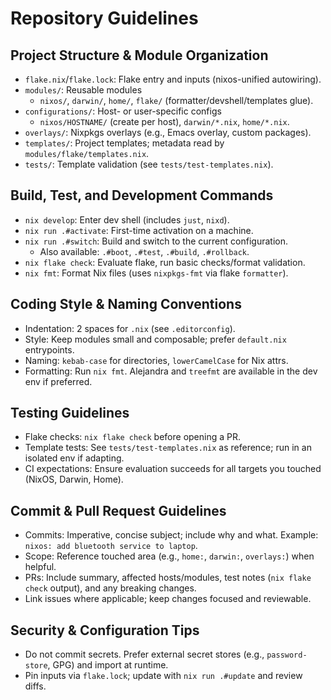 # Repository Guidelines

## Project Structure & Module Organization
- `flake.nix`/`flake.lock`: Flake entry and inputs (nixos-unified autowiring).
- `modules/`: Reusable modules
  - `nixos/`, `darwin/`, `home/`, `flake/` (formatter/devshell/templates glue).
- `configurations/`: Host- or user-specific configs
  - `nixos/HOSTNAME/` (create per host), `darwin/*.nix`, `home/*.nix`.
- `overlays/`: Nixpkgs overlays (e.g., Emacs overlay, custom packages).
- `templates/`: Project templates; metadata read by `modules/flake/templates.nix`.
- `tests/`: Template validation (see `tests/test-templates.nix`).

## Build, Test, and Development Commands
- `nix develop`: Enter dev shell (includes `just`, `nixd`).
- `nix run .#activate`: First-time activation on a machine.
- `nix run .#switch`: Build and switch to the current configuration.
  - Also available: `.#boot`, `.#test`, `.#build`, `.#rollback`.
- `nix flake check`: Evaluate flake, run basic checks/format validation.
- `nix fmt`: Format Nix files (uses `nixpkgs-fmt` via flake `formatter`).

## Coding Style & Naming Conventions
- Indentation: 2 spaces for `.nix` (see `.editorconfig`).
- Style: Keep modules small and composable; prefer `default.nix` entrypoints.
- Naming: `kebab-case` for directories, `lowerCamelCase` for Nix attrs.
- Formatting: Run `nix fmt`. Alejandra and `treefmt` are available in the dev env if preferred.

## Testing Guidelines
- Flake checks: `nix flake check` before opening a PR.
- Template tests: See `tests/test-templates.nix` as reference; run in an isolated env if adapting.
- CI expectations: Ensure evaluation succeeds for all targets you touched (NixOS, Darwin, Home).

## Commit & Pull Request Guidelines
- Commits: Imperative, concise subject; include why and what. Example: `nixos: add bluetooth service to laptop`.
- Scope: Reference touched area (e.g., `home:`, `darwin:`, `overlays:`) when helpful.
- PRs: Include summary, affected hosts/modules, test notes (`nix flake check` output), and any breaking changes.
- Link issues where applicable; keep changes focused and reviewable.

## Security & Configuration Tips
- Do not commit secrets. Prefer external secret stores (e.g., `password-store`, GPG) and import at runtime.
- Pin inputs via `flake.lock`; update with `nix run .#update` and review diffs.
